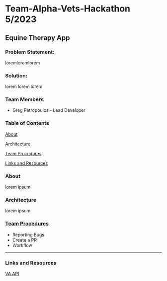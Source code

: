 # Team-Alpha-Vets-Hackathon 5/2023

## Equine Therapy App

### Problem Statement: 
loremloremlorem

### Solution: 
lorem lorem lorem

### Team Members
- Greg Petropoulos - Lead Developer

### Table of Contents

[About](#about)

[Architecture](#architecture)

[Team Procedures](#team-procedures)

[Links and Resources](#links-and-resources)

### About

lorem ipsum

### Architecture

lorem ipsum

### [Team Procedures](./docs/team-procedures.md)

- Reporting Bugs
- Create a PR
- Workflow

---

### Links and Resources

[VA API](https://developer.va.gov/)
